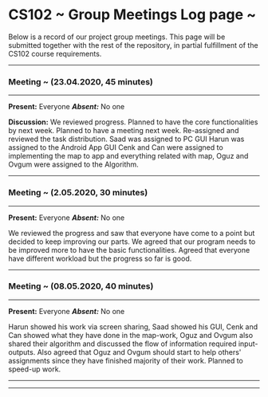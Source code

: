 # CS102 ~ Group Meetings Log page ~

Below is a record of our project group meetings. This page will be submitted together with the rest of the repository, in partial fulfillment of the CS102 course requirements.

****
### Meeting ~ (23.04.2020, 45 minutes)
****
**Present:** Everyone   _**Absent:**_ No one

**Discussion:** 
We reviewed progress. Planned to have the core functionalities by next week. Planned to have a meeting next week. Re-assigned and reviewed the task distribution. Saad was assigned to PC GUI Harun was assigned to the Android App GUI Cenk and Can were assigned to implementing the map to app and everything related with map, Oguz and Ovgum were assigned to the Algorithm.


****
### Meeting ~ (2.05.2020, 30 minutes)
****
**Present:** Everyone   _**Absent:**_ No one

We reviewed the progress and saw that everyone have come to a point but decided to keep improving our parts. We agreed that our program needs to be improved more to have the basic functionalities. Agreed that everyone have different workload but the progress so far is good. 

****
### Meeting ~ (08.05.2020, 40 minutes)
****
**Present:** Everyone   _**Absent:**_ No one

Harun showed his work via screen sharing, Saad showed his GUI, Cenk and Can showed what they have done in the map-work, Oguz and Ovgum also shared their algorithm and discussed the flow of information required input-outputs. Also agreed that Oguz and Ovgum should start to help others' assignments since they have finished majority of their work. Planned to speed-up work.
****
****
